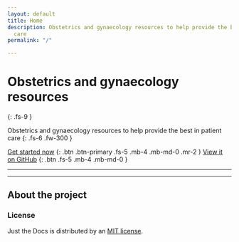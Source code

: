 ```yaml
---
layout: default
title: Home
description: Obstetrics and gynaecology resources to help provide the best in patient
  care
permalink: "/"

---
```

# Obstetrics and gynaecology resources

{: .fs-9 }

Obstetrics and gynaecology resources to help provide the best in patient care  {: .fs-6 .fw-300 }

[Get started now](/clinical-resources/)
{: .btn .btn-primary .fs-5 .mb-4 .mb-md-0 .mr-2 } [View it on GitHub](https://github.com/obsgynae/obsgynae)
{: .btn .fs-5 .mb-4 .mb-md-0 }

***

***

## About the project

### License

Just the Docs is distributed by an [MIT license](https://github.com/pmarsceill/just-the-docs/tree/master/LICENSE.txt).